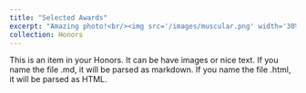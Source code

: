 ```yaml
---
title: "Selected Awards"
excerpt: "Amazing photo!<br/><img src='/images/muscular.png' width='30%'>"
collection: Honors
---
```


This is an item in your Honors. It can be have images or nice text. If you name the file .md, it will be parsed as markdown. If you name the file .html, it will be parsed as HTML. 

